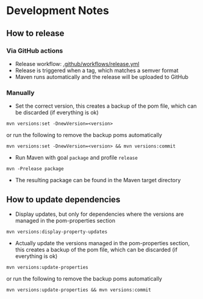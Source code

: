 # Development Notes

## How to release
### Via GitHub actions
- Release workflow: [.github/workflows/release.yml](.github/workflows/release.yml)
- Release is triggered when a tag, which matches a semver format
- Maven runs automatically and the release will be uploaded to GitHub

### Manually
- Set the correct version, this creates a backup of the pom file, which can be discarded (if everything is ok)
```shell
mvn versions:set -DnewVersion=<version>
```
or run the following to remove the backup poms automatically
```shell
mvn versions:set -DnewVersion=<version> && mvn versions:commit
```

- Run Maven with goal `package` and profile `release`
```shell
mvn -Prelease package
```
- The resulting package can be found in the Maven target directory

## How to update dependencies
- Display updates, but only for dependencies where the versions are managed in the pom-properties section
```shell
mvn versions:display-property-updates
```
- Actually update the versions managed in the pom-properties section, this creates a backup of the pom file, which can be discarded (if everything is ok)
```shell
mvn versions:update-properties
```
or run the following to remove the backup poms automatically
```shell
mvn versions:update-properties && mvn versions:commit
```

